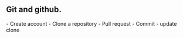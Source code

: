 <h2>Git and github.</h2>
- Create account 
- Clone a repository
- Pull request
- Commit
- update clone

